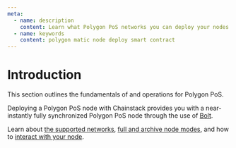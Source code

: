 ```yaml
---
meta:
  - name: description
    content: Learn what Polygon PoS networks you can deploy your nodes on, how to deploy a smart contract, how to connect to your Polygon PoS node.
  - name: keywords
    content: polygon matic node deploy smart contract
---
```


# Introduction

This section outlines the fundamentals of and operations for Polygon PoS.

Deploying a Polygon PoS node with Chainstack provides you with a near-instantly fully synchronized Polygon PoS node through the use of [Bolt](/glossary/bolt).

Learn about [the supported networks](/operations/polygon/networks), [full and archive node modes](/operations/polygon/modes), and how to [interact with your node](/operations/polygon/tools).